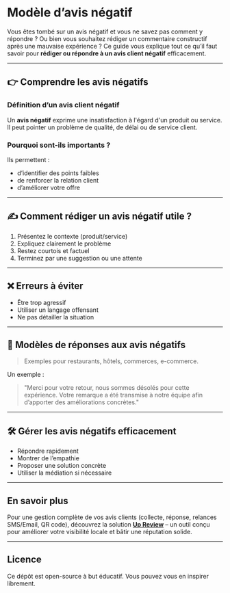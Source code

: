 # Modèle d’avis négatif

Vous êtes tombé sur un avis négatif et vous ne savez pas comment y répondre ? Ou bien vous souhaitez rédiger un commentaire constructif après une mauvaise expérience ? Ce guide vous explique tout ce qu’il faut savoir pour **rédiger ou répondre à un avis client négatif** efficacement.

---

## 👉 Comprendre les avis négatifs

### Définition d’un avis client négatif
Un **avis négatif** exprime une insatisfaction à l'égard d'un produit ou service. Il peut pointer un problème de qualité, de délai ou de service client.

### Pourquoi sont-ils importants ?
Ils permettent :
- d’identifier des points faibles
- de renforcer la relation client
- d’améliorer votre offre

---

## ✍️ Comment rédiger un avis négatif utile ?

1. Présentez le contexte (produit/service)
2. Expliquez clairement le problème
3. Restez courtois et factuel
4. Terminez par une suggestion ou une attente

---

## ❌ Erreurs à éviter

- Être trop agressif
- Utiliser un langage offensant
- Ne pas détailler la situation

---

## 💬 Modèles de réponses aux avis négatifs

> Exemples pour restaurants, hôtels, commerces, e-commerce.

Un exemple :
> "Merci pour votre retour, nous sommes désolés pour cette expérience. Votre remarque a été transmise à notre équipe afin d’apporter des améliorations concrètes."

---

## 🛠️ Gérer les avis négatifs efficacement

- Répondre rapidement
- Montrer de l’empathie
- Proposer une solution concrète
- Utiliser la médiation si nécessaire

---

## En savoir plus

Pour une gestion complète de vos avis clients (collecte, réponse, relances SMS/Email, QR code), découvrez la solution **[Up Review](https://up-review.co/fr)** – un outil conçu pour améliorer votre visibilité locale et bâtir une réputation solide.

---

## Licence

Ce dépôt est open-source à but éducatif. Vous pouvez vous en inspirer librement.
